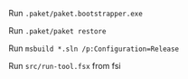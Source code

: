 Run `.paket/paket.bootstrapper.exe`

Run `.paket/paket restore`

Run `msbuild *.sln /p:Configuration=Release`

Run `src/run-tool.fsx` from fsi
